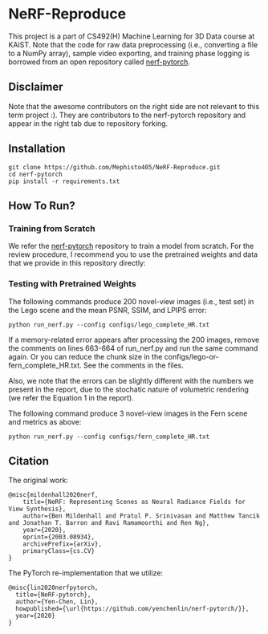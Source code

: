# NeRF-Reproduce

This project is a part of CS492(H) Machine Learning for 3D Data course at KAIST.
Note that the code for raw data preprocessing (i.e., converting a file to a NumPy array), sample video exporting, and training phase logging is borrowed from an open repository called [nerf-pytorch](https://github.com/yenchenlin/nerf-pytorch).

## Disclaimer

Note that the awesome contributors on the right side are not relevant to this term project :). They are contributors to the nerf-pytorch repository and appear in the right tab due to repository forking.

## Installation

```
git clone https://github.com/Mephisto405/NeRF-Reproduce.git
cd nerf-pytorch
pip install -r requirements.txt
```

## How To Run?

### Training from Scratch

We refer the [nerf-pytorch](https://github.com/yenchenlin/nerf-pytorch) repository to train a model from scratch.
For the review procedure, I recommend you to use the pretrained weights and data that we provide in this repository directly:

### Testing with Pretrained Weights

The following commands produce 200 novel-view images (i.e., test set) in the Lego scene and the mean PSNR, SSIM, and LPIPS error:

```
python run_nerf.py --config configs/lego_complete_HR.txt
```

If a memory-related error appears after processing the 200 images, remove the comments on lines 663-664 of run_nerf.py and run the same command again. Or you can reduce the chunk size in the configs/lego-or-fern_complete_HR.txt. See the comments in the files.

Also, we note that the errors can be slightly different with the numbers we present in the report, due to the stochatic nature of volumetric rendering (we refer the Equation 1 in the report).

The following command produce 3 novel-view images in the Fern scene and metrics as above:

```
python run_nerf.py --config configs/fern_complete_HR.txt
```

## Citation
The original work:
```
@misc{mildenhall2020nerf,
    title={NeRF: Representing Scenes as Neural Radiance Fields for View Synthesis},
    author={Ben Mildenhall and Pratul P. Srinivasan and Matthew Tancik and Jonathan T. Barron and Ravi Ramamoorthi and Ren Ng},
    year={2020},
    eprint={2003.08934},
    archivePrefix={arXiv},
    primaryClass={cs.CV}
}
```

The PyTorch re-implementation that we utilize:
```
@misc{lin2020nerfpytorch,
  title={NeRF-pytorch},
  author={Yen-Chen, Lin},
  howpublished={\url{https://github.com/yenchenlin/nerf-pytorch/}},
  year={2020}
}
```
